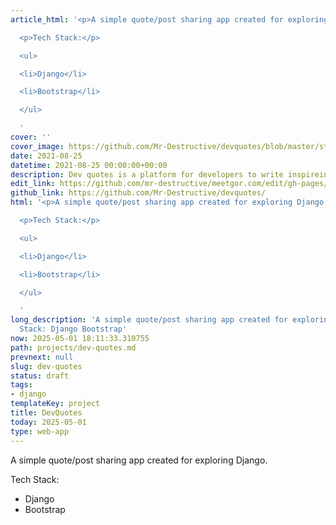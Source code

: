 ```yaml
---
article_html: '<p>A simple quote/post sharing app created for exploring Django.</p>

  <p>Tech Stack:</p>

  <ul>

  <li>Django</li>

  <li>Bootstrap</li>

  </ul>

  '
cover: ''
cover_image: https://github.com/Mr-Destructive/devquotes/blob/master/static/img/logo.png?raw=true
date: 2021-08-25
datetime: 2021-08-25 00:00:00+00:00
description: Dev quotes is a platform for developers to write inspireing quotes.
edit_link: https://github.com/mr-destructive/meetgor.com/edit/gh-pages/projects/dev-quotes.md
github_link: https://github.com/Mr-Destructive/devquotes/
html: '<p>A simple quote/post sharing app created for exploring Django.</p>

  <p>Tech Stack:</p>

  <ul>

  <li>Django</li>

  <li>Bootstrap</li>

  </ul>

  '
long_description: 'A simple quote/post sharing app created for exploring Django. Tech
  Stack: Django Bootstrap'
now: 2025-05-01 18:11:33.310755
path: projects/dev-quotes.md
prevnext: null
slug: dev-quotes
status: draft
tags:
- django
templateKey: project
title: DevQuotes
today: 2025-05-01
type: web-app
---
```


A simple quote/post sharing app created for exploring Django.

Tech Stack:
- Django
- Bootstrap